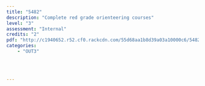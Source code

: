 ```yaml
---
title: "5482"
description: "Complete red grade orienteering courses"
level: "3"
assessment: "Internal"
credits: "2"
pdf: "http://c1940652.r52.cf0.rackcdn.com/55d68aa1b8d39a03a10000c6/5482.pdf"
categories:
    - "OUT3"
    
    
    
    
---
```

